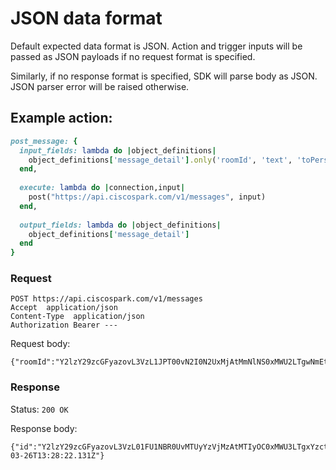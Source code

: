 # JSON data format

Default expected data format is JSON. Action and trigger inputs will be passed as JSON payloads if no request format is specified.

Similarly, if no response format is specified, SDK will parse body as JSON. JSON parser error will be raised otherwise.

## Example action:
```ruby
post_message: {
  input_fields: lambda do |object_definitions|
    object_definitions['message_detail'].only('roomId', 'text', 'toPersonEmail', 'toPersonId')
  end,
  
  execute: lambda do |connection,input|
    post("https://api.ciscospark.com/v1/messages", input)
  end,
  
  output_fields: lambda do |object_definitions|
    object_definitions['message_detail']
  end
}
```

### Request

```
POST https://api.ciscospark.com/v1/messages
Accept  application/json
Content-Type  application/json
Authorization Bearer ---
```

Request body:
```
{"roomId":"Y2lzY29zcGFyazovL3VzL1JPT00vN2I0N2UxMjAtMmNlNS0xMWU2LTgwNmEtODcxN2MxNDgxM2Zm","text":"testing"}
```

### Response

Status: `200 OK`

Response body:
```
{"id":"Y2lzY29zcGFyazovL3VzL01FU1NBR0UvMTUyYzVjMzAtMTIyOC0xMWU3LTgxYzctNWYyZmJlNmUxZmYw","roomId":"Y2lzY29zcGFyazovL3VzL1JPT00vN2I0N2UxMjAtMmNlNS0xMWU2LTgwNmEtODcxN2MxNDgxM2Zm","roomType":"group","text":"testing","personId":"Y2lzY29zcGFyazovL3VzL1BFT1BMRS9mMmM2Y2NiNi0xYTc4LTQ3NzQtYjZjNC04OWI2YWE0ZTcxOWE","personEmail":"eeshan@workato.com","created":"2017-03-26T13:28:22.131Z"}
```
